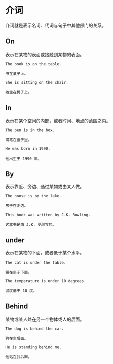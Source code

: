 # 介词

介词就是表示名词、代词与句子中其他部门的关系。  

## On

表示在某物的表面或接触到某物的表面。

```text
The book is on the table.

书在桌子上。
```

```text
She is sitting on the chair.

她坐在椅子上。
```

## In

表示在某个空间的内部，或者时间、地点的范围之内。

```text
The pen is in the box.

钢笔在盒子里。
```

```text
He was born in 1990.

他出生于 1990 年。
```

## By

表示靠近、旁边、通过某物或由某人做。

```text
The house is by the lake.

房子在湖边。
```

```text
This book was written by J.K. Rowling.

这本书是由 J.K. 罗琳写的。
```

## under

表示在某物的下面，或者低于某个水平。

```text
The cat is under the table.

猫在桌子下面。
```

```text
The temperature is under 10 degrees.

温度低于 10 度。
```

## Behind

某物或某人处在另一个物体或人的后面。

```text
The dog is behind the car.

狗在车后面。
```

```text
He is standing behind me.

他站在我后面。
```

